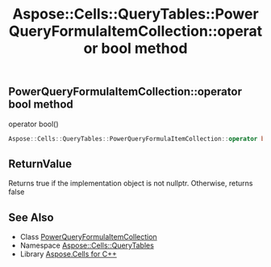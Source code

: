 ﻿---
title: Aspose::Cells::QueryTables::PowerQueryFormulaItemCollection::operator bool method
linktitle: operator bool
second_title: Aspose.Cells for C++ API Reference
description: 'Aspose::Cells::QueryTables::PowerQueryFormulaItemCollection::operator bool method. operator bool() in C++.'
type: docs
weight: 400
url: /cpp/aspose.cells.querytables/powerqueryformulaitemcollection/operator_bool/
---
## PowerQueryFormulaItemCollection::operator bool method


operator bool()

```cpp
Aspose::Cells::QueryTables::PowerQueryFormulaItemCollection::operator bool() const
```


## ReturnValue

Returns true if the implementation object is not nullptr. Otherwise, returns false

## See Also

* Class [PowerQueryFormulaItemCollection](../)
* Namespace [Aspose::Cells::QueryTables](../../)
* Library [Aspose.Cells for C++](../../../)
